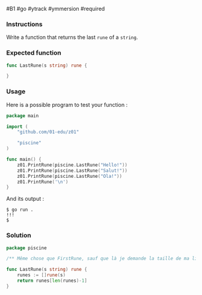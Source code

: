 #B1 #go #ytrack #ymmersion #required 

### Instructions

Write a function that returns the last `rune` of a `string`.

### Expected function

```go
func LastRune(s string) rune {

}
```

### Usage

Here is a possible program to test your function :

```go
package main

import (
	"github.com/01-edu/z01"

	"piscine"
)

func main() {
	z01.PrintRune(piscine.LastRune("Hello!"))
	z01.PrintRune(piscine.LastRune("Salut!"))
	z01.PrintRune(piscine.LastRune("Ola!"))
	z01.PrintRune('\n')
}
```

And its output :

```console
$ go run .
!!!
$
```

### Solution

```go
package piscine

/** Même chose que FirstRune, sauf que là je demande la taille de ma liste - 1 car la taille de la liste dans une liste ça fait un "OutOfIndexException" */

func LastRune(s string) rune {
	runes := []rune(s)
	return runes[len(runes)-1]
}
```